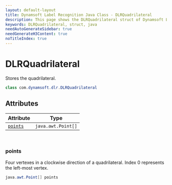 ```yaml
---
layout: default-layout
title: Dynamsoft Label Recognition Java Class - DLRQuadrilateral
description: This page shows the DLRQuadrilateral struct of Dynamsoft Label Recognition for Java Language.
keywords: DLRQuadrilateral, struct, java
needAutoGenerateSidebar: true
needGenerateH3Content: true
noTitleIndex: true
---
```



# DLRQuadrilateral
Stores the quadrilateral.  

```java
class com.dynamsoft.dlr.DLRQuadrilateral
```

## Attributes
  
| Attribute | Type |
|---------- | ---- |
| [`points`](#points) | `java.awt.Point[]` |


&nbsp;

### points
Four vertexes in a clockwise direction of a quadrilateral. Index 0 represents the left-most vertex. 
```java
java.awt.Point[] points
```



